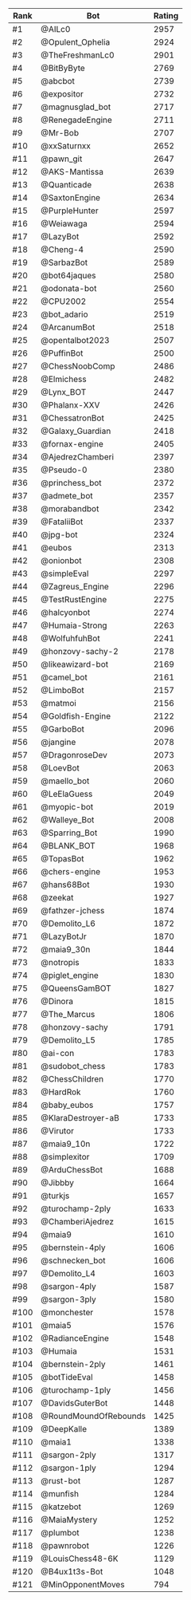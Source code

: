 Rank|Bot|Rating
---|---|---
#1|@AILc0|2957
#2|@Opulent_Ophelia|2924
#3|@TheFreshmanLc0|2901
#4|@BitByByte|2769
#5|@abcbot|2739
#6|@expositor|2732
#7|@magnusglad_bot|2717
#8|@RenegadeEngine|2711
#9|@Mr-Bob|2707
#10|@xxSaturnxx|2652
#11|@pawn_git|2647
#12|@AKS-Mantissa|2639
#13|@Quanticade|2638
#14|@SaxtonEngine|2634
#15|@PurpleHunter|2597
#16|@Weiawaga|2594
#17|@LazyBot|2592
#18|@Cheng-4|2590
#19|@SarbazBot|2589
#20|@bot64jaques|2580
#21|@odonata-bot|2560
#22|@CPU2002|2554
#23|@bot_adario|2519
#24|@ArcanumBot|2518
#25|@opentalbot2023|2507
#26|@PuffinBot|2500
#27|@ChessNoobComp|2486
#28|@Elmichess|2482
#29|@Lynx_BOT|2447
#30|@Phalanx-XXV|2426
#31|@ChessatronBot|2425
#32|@Galaxy_Guardian|2418
#33|@fornax-engine|2405
#34|@AjedrezChamberi|2397
#35|@Pseudo-0|2380
#36|@princhess_bot|2372
#37|@admete_bot|2357
#38|@morabandbot|2342
#39|@FataliiBot|2337
#40|@jpg-bot|2324
#41|@eubos|2313
#42|@onionbot|2308
#43|@simpleEval|2297
#44|@Zagreus_Engine|2296
#45|@TestRustEngine|2275
#46|@halcyonbot|2274
#47|@Humaia-Strong|2263
#48|@WolfuhfuhBot|2241
#49|@honzovy-sachy-2|2178
#50|@likeawizard-bot|2169
#51|@camel_bot|2161
#52|@LimboBot|2157
#53|@matmoi|2156
#54|@Goldfish-Engine|2122
#55|@GarboBot|2096
#56|@jangine|2078
#57|@DragonroseDev|2073
#58|@LoevBot|2063
#59|@maello_bot|2060
#60|@LeElaGuess|2049
#61|@myopic-bot|2019
#62|@Walleye_Bot|2008
#63|@Sparring_Bot|1990
#64|@BLANK_BOT|1968
#65|@TopasBot|1962
#66|@chers-engine|1953
#67|@hans68Bot|1930
#68|@zeekat|1927
#69|@fathzer-jchess|1874
#70|@Demolito_L6|1872
#71|@LazyBotJr|1870
#72|@maia9_30n|1844
#73|@notropis|1833
#74|@piglet_engine|1830
#75|@QueensGamBOT|1827
#76|@Dinora|1815
#77|@The_Marcus|1806
#78|@honzovy-sachy|1791
#79|@Demolito_L5|1785
#80|@ai-con|1783
#81|@sudobot_chess|1783
#82|@ChessChildren|1770
#83|@HardRok|1760
#84|@baby_eubos|1757
#85|@KlaraDestroyer-aB|1733
#86|@Virutor|1733
#87|@maia9_10n|1722
#88|@simplexitor|1709
#89|@ArduChessBot|1688
#90|@Jibbby|1664
#91|@turkjs|1657
#92|@turochamp-2ply|1633
#93|@ChamberiAjedrez|1615
#94|@maia9|1610
#95|@bernstein-4ply|1606
#96|@schnecken_bot|1606
#97|@Demolito_L4|1603
#98|@sargon-4ply|1587
#99|@sargon-3ply|1580
#100|@monchester|1578
#101|@maia5|1576
#102|@RadianceEngine|1548
#103|@Humaia|1531
#104|@bernstein-2ply|1461
#105|@botTideEval|1458
#106|@turochamp-1ply|1456
#107|@DavidsGuterBot|1448
#108|@RoundMoundOfRebounds|1425
#109|@DeepKalle|1389
#110|@maia1|1338
#111|@sargon-2ply|1317
#112|@sargon-1ply|1294
#113|@rust-bot|1287
#114|@munfish|1284
#115|@katzebot|1269
#116|@MaiaMystery|1252
#117|@plumbot|1238
#118|@pawnrobot|1226
#119|@LouisChess48-6K|1129
#120|@B4ux1t3s-Bot|1048
#121|@MinOpponentMoves|794
